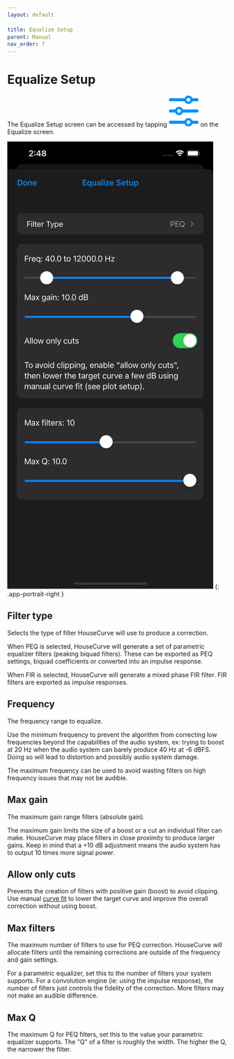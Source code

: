 ```yaml
---
layout: default

title: Equalize Setup
parent: Manual
nav_order: 7
---
```


# Equalize Setup
The Equalize Setup screen can be accessed by tapping <img src="/assets/img/equalize_setup.png" alt="Setup" class="app-icon"> on the Equalize screen.

![Equalize setup screen](/assets/img/equalize_setup_screen.png)
{: .app-portrait-right }

## Filter type
Selects the type of filter HouseCurve will use to produce a correction.

When PEQ is selected, HouseCurve will generate a set of parametric equalizer filters (peaking biquad filters).  These can be exported as PEQ settings, biquad coefficients or converted into an impulse response.

When FIR is selected, HouseCurve will generate a mixed phase FIR filter.  FIR filters are exported as impulse responses.

## Frequency
The frequency range to equalize.  

Use the minimum frequency to prevent the algorithm from correcting low frequencies beyond the capabilities of the audio system, ex: trying to boost at 20 Hz when the audio system can barely produce 40 Hz at -6 dBFS.  Doing so will lead to distortion and possibly audio system damage.

The maximum frequency can be used to avoid wasting filters on high frequency issues that may not be audible.

## Max gain
The maximum gain range filters (absolute gain).

The maximum gain limits the size of a boost or a cut an individual filter can make.  HouseCurve may place filters in close proximity to produce larger gains.  Keep in mind that a +10 dB adjustment means the audio system has to output 10 times more signal power.

## Allow only cuts
Prevents the creation of filters with positive gain (boost) to avoid clipping.  Use manual [curve fit](../manual/plot_setup.md#target-curve-fit) to lower the target curve and improve the overall correction without using boost.

## Max filters
The maximum number of filters to use for PEQ correction.  HouseCurve will allocate filters until the remaining corrections are outside of the frequency and gain settings.

For a parametric equalizer, set this to the number of filters your system supports.  For a convolution engine (ie: using the impulse response), the number of filters just controls the fidelity of the correction.  More filters may not make an audible difference.

## Max Q
The maximum Q for PEQ filters, set this to the value your parametric equalizer supports.  The "Q" of a filter is roughly the width.  The higher the Q, the narrower the filter.


